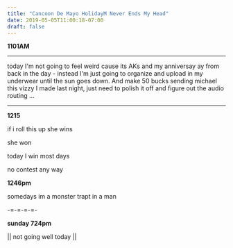 ```yaml
---
title: "Cancoon De Mayo HolidayM Never Ends My Head"
date: 2019-05-05T11:00:18-07:00
draft: false
---
```


****1101AM****

___

today I'm not going to feel weird cause its AKs and my anniversay ay from back in the day - instead I'm just going to organize and upload in my underwear until the sun goes down. And make 50 bucks sending michael this vizzy I made last night, just need to polish it off and figure out the audio routing ...

___

**1215**

if i roll this up she wins

she won

today I win most days

no contest any way


**1246pm**

somedays im a monster trapt in a man


-=-=-=-=-

**sunday 724pm**

|| not going well today || 
